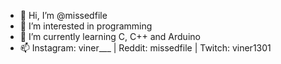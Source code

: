 - 👋 Hi, I’m @missedfile
- 👀 I’m interested in programming
- 🌱 I’m currently learning C, C++ and Arduino
- 📫 Instagram: viner___  |  Reddit: missedfile  |  Twitch: viner1301
